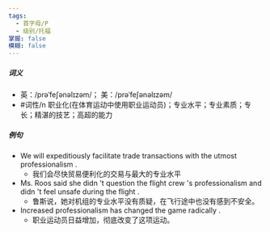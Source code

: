 ```yaml
---
tags:
  - 首字母/P
  - 级别/托福
掌握: false
模糊: false
---
```

##### 词义
- 英：/prəˈfeʃənəlɪzəm/； 美：/prəˈfeʃənəlɪzəm/
- #词性/n  职业化(在体育运动中使用职业运动员)；专业水平；专业素质；专长；精湛的技艺；高超的能力
##### 例句
- We will expeditiously facilitate trade transactions with the utmost professionalism .
	- 我们会尽快贸易便利化的交易与最大的专业水平
- Ms. Roos said she didn 't question the flight crew 's professionalism and didn 't feel unsafe during the flight .
	- 鲁斯说，她对机组的专业水平没有质疑，在飞行途中也没有感到不安全。
- Increased professionalism has changed the game radically .
	- 职业运动员日益增加，彻底改变了这项运动。
